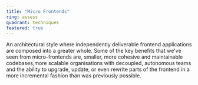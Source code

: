 ```yaml
---
title: "Micro Frontends"
ring: assess
quadrant: techniques
featured: true
---
```


An architectural style where independently deliverable frontend applications are composed into a
greater whole. Some of the key benefits that we've seen from micro-frontends are, smaller, more
cohesive and maintainable codebases,more scalable organisations with decoupled, autonomous teams and
the ability to upgrade, update, or even rewrite parts of the frontend in a more incremental fashion
than was previously possible.